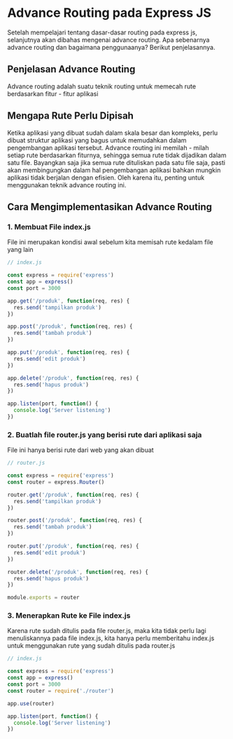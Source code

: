 # Advance Routing pada Express JS

Setelah mempelajari tentang dasar-dasar routing pada express js, selanjutnya akan dibahas mengenai advance routing. Apa sebenarnya advance routing dan bagaimana penggunaanya? Berikut penjelasannya.

## Penjelasan Advance Routing

Advance routing adalah suatu teknik routing untuk memecah rute berdasarkan fitur - fitur aplikasi

## Mengapa Rute Perlu Dipisah

Ketika aplikasi yang dibuat sudah dalam skala besar dan kompleks, perlu dibuat struktur aplikasi yang bagus untuk memudahkan dalam pengembangan aplikasi tersebut. Advance routing ini memilah - milah setiap rute berdasarkan fiturnya, sehingga semua rute tidak dijadikan dalam satu file. Bayangkan saja jika semua rute dituliskan pada satu file saja, pasti akan membingungkan dalam hal pengembangan aplikasi bahkan mungkin aplikasi tidak berjalan dengan efisien. Oleh karena itu, penting untuk menggunakan teknik advance routing ini.

## Cara Mengimplementasikan Advance Routing

### 1. Membuat File index.js

File ini merupakan kondisi awal sebelum kita memisah rute kedalam file yang lain

```javascript
// index.js

const express = require('express')
const app = express()
const port = 3000

app.get('/produk', function(req, res) {
  res.send('tampilkan produk')
})

app.post('/produk', function(req, res) {
  res.send('tambah produk')
})

app.put('/produk', function(req, res) {
  res.send('edit produk')
})

app.delete('/produk', function(req, res) {
  res.send('hapus produk')
})

app.listen(port, function() {
  console.log('Server listening')
})
```

### 2. Buatlah file router.js yang berisi rute dari aplikasi saja

File ini hanya berisi rute dari web yang akan dibuat

```javascript
// router.js

const express = require('express')
const router = express.Router()

router.get('/produk', function(req, res) {
  res.send('tampilkan produk')
})

router.post('/produk', function(req, res) {
  res.send('tambah produk')
})

router.put('/produk', function(req, res) {
  res.send('edit produk')
})

router.delete('/produk', function(req, res) {
  res.send('hapus produk')
})

module.exports = router
```

### 3. Menerapkan Rute ke File index.js

Karena rute sudah ditulis pada file router.js, maka kita tidak perlu lagi menuliskannya pada file index.js, kita hanya perlu memberitahu index.js untuk menggunakan rute yang sudah ditulis pada router.js

```javascript
// index.js

const express = require('express')
const app = express()
const port = 3000
const router = require('./router')

app.use(router)

app.listen(port, function() {
  console.log('Server listening')
})
```

